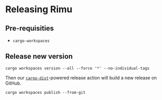 # Releasing Rimu

## Pre-requisities

- `cargo-workspaces`

## Release new version

```shell
cargo workspaces version --all --force '*' --no-individual-tags
```

Then our [`cargo-dist`](https://github.com/axodotdev/cargo-dist)-powered release action will build a new release on GitHub.

```shell
cargo workspaces publish --from-git
```
